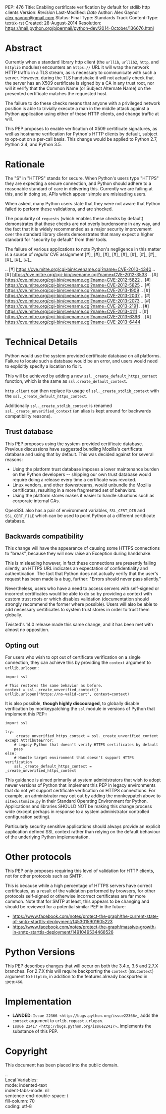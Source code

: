 PEP: 476
Title: Enabling certificate verification by default for stdlib http clients
Version: $Revision$
Last-Modified: $Date$
Author: Alex Gaynor <alex.gaynor@gmail.com>
Status: Final
Type: Standards Track
Content-Type: text/x-rst
Created: 28-August-2014
Resolution: https://mail.python.org/pipermail/python-dev/2014-October/136676.html

Abstract
========

Currently when a standard library http client (the ``urllib``, ``urllib2``,
``http``, and ``httplib`` modules) encounters an ``https://`` URL it will wrap
the network HTTP traffic in a TLS stream, as is necessary to communicate with
such a server. However, during the TLS handshake it will not actually check
that the server has an X509 certificate is signed by a CA in any trust root,
nor will it verify that the Common Name (or Subject Alternate Name) on the
presented certificate matches the requested host.

The failure to do these checks means that anyone with a privileged network
position is able to trivially execute a man in the middle attack against a
Python application using either of these HTTP clients, and change traffic at
will.

This PEP proposes to enable verification of X509 certificate signatures, as
well as hostname verification for Python's HTTP clients by default, subject to
opt-out on a per-call basis. This change would be applied to Python 2.7, Python
3.4, and Python 3.5.

Rationale
=========

The "S" in "HTTPS" stands for secure. When Python's users type "HTTPS" they are
expecting a secure connection, and Python should adhere to a reasonable
standard of care in delivering this. Currently we are failing at this, and in
doing so, APIs which appear simple are misleading users.

When asked, many Python users state that they were not aware that Python failed
to perform these validations, and are shocked.

The popularity of ``requests`` (which enables these checks by default)
demonstrates that these checks are not overly burdensome in any way, and the
fact that it is widely recommended as a major security improvement over the
standard library clients demonstrates that many expect a higher standard for
"security by default" from their tools.

The failure of various applications to note Python's negligence in this matter
is a source of *regular* CVE assignment [#]_ [#]_ [#]_ [#]_ [#]_ [#]_ [#]_ [#]_
[#]_ [#]_ [#]_.

.. [#] https://cve.mitre.org/cgi-bin/cvename.cgi?name=CVE-2010-4340
.. [#] https://cve.mitre.org/cgi-bin/cvename.cgi?name=CVE-2012-3533
.. [#] https://cve.mitre.org/cgi-bin/cvename.cgi?name=CVE-2012-5822
.. [#] https://cve.mitre.org/cgi-bin/cvename.cgi?name=CVE-2012-5825
.. [#] https://cve.mitre.org/cgi-bin/cvename.cgi?name=CVE-2013-1909
.. [#] https://cve.mitre.org/cgi-bin/cvename.cgi?name=CVE-2013-2037
.. [#] https://cve.mitre.org/cgi-bin/cvename.cgi?name=CVE-2013-2073
.. [#] https://cve.mitre.org/cgi-bin/cvename.cgi?name=CVE-2013-2191
.. [#] https://cve.mitre.org/cgi-bin/cvename.cgi?name=CVE-2013-4111
.. [#] https://cve.mitre.org/cgi-bin/cvename.cgi?name=CVE-2013-6396
.. [#] https://cve.mitre.org/cgi-bin/cvename.cgi?name=CVE-2013-6444

Technical Details
=================

Python would use the system provided certificate database on all platforms.
Failure to locate such a database would be an error, and users would need to
explicitly specify a location to fix it.

This will be achieved by adding a new ``ssl._create_default_https_context``
function, which is the same as ``ssl.create_default_context``.

``http.client`` can then replace its usage of ``ssl._create_stdlib_context``
with the ``ssl._create_default_https_context``.

Additionally ``ssl._create_stdlib_context`` is renamed
``ssl._create_unverified_context`` (an alias is kept around for backwards
compatibility reasons).

Trust database
--------------

This PEP proposes using the system-provided certificate database. Previous
discussions have suggested bundling Mozilla's certificate database and using
that by default. This was decided against for several reasons:

* Using the platform trust database imposes a lower maintenance burden on the
  Python developers -- shipping our own trust database would require doing a
  release every time a certificate was revoked.
* Linux vendors, and other downstreams, would unbundle the Mozilla
  certificates, resulting in a more fragmented set of behaviors.
* Using the platform stores makes it easier to handle situations such as
  corporate internal CAs.

OpenSSL also has a pair of environment variables, ``SSL_CERT_DIR`` and
``SSL_CERT_FILE`` which can be used to point Python at a different certificate
database.

Backwards compatibility
-----------------------

This change will have the appearance of causing some HTTPS connections to
"break", because they will now raise an Exception during handshake.

This is misleading however, in fact these connections are presently failing
silently, an HTTPS URL indicates an expectation of confidentiality and
authentication. The fact that Python does not actually verify that the user's
request has been made is a bug, further: "Errors should never pass silently."

Nevertheless, users who have a need to access servers with self-signed or
incorrect certificates would be able to do so by providing a context with
custom trust roots or which disables validation (documentation should strongly
recommend the former where possible). Users will also be able to add necessary
certificates to system trust stores in order to trust them globally.

Twisted's 14.0 release made this same change, and it has been met with almost
no opposition.

Opting out
----------

For users who wish to opt out of certificate verification on a single
connection, they can achieve this by providing the ``context`` argument to
``urllib.urlopen``::

    import ssl

    # This restores the same behavior as before.
    context = ssl._create_unverified_context()
    urllib.urlopen("https://no-valid-cert", context=context)

It is also possible, **though highly discouraged**, to globally disable
verification by monkeypatching the ``ssl`` module in versions of Python that
implement this PEP::

    import ssl

    try:
        _create_unverified_https_context = ssl._create_unverified_context
    except AttributeError:
        # Legacy Python that doesn't verify HTTPS certificates by default
        pass
    else:
        # Handle target environment that doesn't support HTTPS verification
        ssl._create_default_https_context = _create_unverified_https_context

This guidance is aimed primarily at system administrators that wish to adopt
newer versions of Python that implement this PEP in legacy environments that
do not yet support certificate verification on HTTPS connections. For
example, an administrator may opt out by adding the monkeypatch above to
``sitecustomize.py`` in their Standard Operating Environment for Python.
Applications and libraries SHOULD NOT be making this change process wide
(except perhaps in response to a system administrator controlled configuration
setting).

Particularly security sensitive applications should always provide an explicit
application defined SSL context rather than relying on the default behaviour
of the underlying Python implementation.

Other protocols
===============

This PEP only proposes requiring this level of validation for HTTP clients, not
for other protocols such as SMTP.

This is because while a high percentage of HTTPS servers have correct
certificates, as a result of the validation performed by browsers, for other
protocols self-signed or otherwise incorrect certificates are far more common.
Note that for SMTP at least, this appears to be changing and should be reviewed
for a potential similar PEP in the future:

* https://www.facebook.com/notes/protect-the-graph/the-current-state-of-smtp-starttls-deployment/1453015901605223
* https://www.facebook.com/notes/protect-the-graph/massive-growth-in-smtp-starttls-deployment/1491049534468526

Python Versions
===============

This PEP describes changes that will occur on both the 3.4.x, 3.5 and 2.7.X
branches. For 2.7.X this will require backporting the ``context``
(``SSLContext``) argument to ``httplib``, in addition to the features already
backported in :pep:`466`.

Implementation
==============

* **LANDED**: `Issue 22366 <http://bugs.python.org/issue22366>`_ adds the
  ``context`` argument to ``urlib.request.urlopen``.
* `Issue 22417 <http://bugs.python.org/issue22417>`_ implements the substance
  of this PEP.

Copyright
=========

This document has been placed into the public domain.


..  
   Local Variables:  
   mode: indented-text  
   indent-tabs-mode: nil  
   sentence-end-double-space: t  
   fill-column: 70  
   coding: utf-8  

